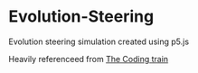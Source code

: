 # Evolution-Steering
Evolution steering simulation created using p5.js

Heavily referenceed from [The Coding train](https://youtu.be/flxOkx0yLrY)
